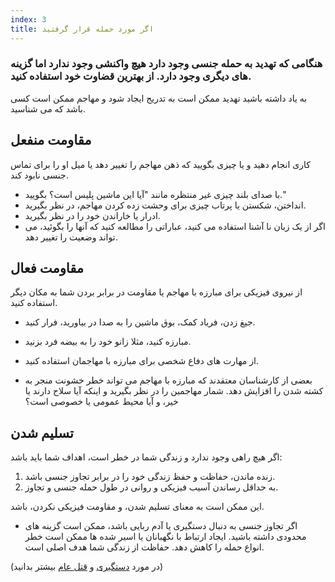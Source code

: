 ```yaml
---
index: 3
title: اگر مورد حمله قرار گرفتید
---
```

### هنگامی که تهدید به حمله جنسی وجود دارد هیچ واکنشی وجود ندارد اما گزینه های دیگری وجود دارد. از بهترین قضاوت خود استفاده کنید.

به یاد داشته باشید تهدید ممکن است به تدریج ایجاد شود و مهاجم ممکن است کسی باشد که می شناسید.

## مقاومت منفعل

کاری انجام دهید و یا چیزی بگویید که ذهن مهاجم را تغییر دهد یا میل او را برای تماس جنسی نابود کند.

* با صدای بلند چیزی غیر منتظره مانند "آیا این ماشین پلیس است؟ بگویید."
* انداختن، شکستن یا پرتاب چیزی برای وحشت زده کردن مهاجم، در نظر بگیرید.
* ادرار یا خاراندن خود را در نظر بگیرید.
* اگر از یک زبان نا آشنا استفاده می کنید، عباراتی را مطالعه کنید که آنها را بگوئید، می تواند وضعیت را تغییر دهد.

## مقاومت فعال

از نیروی فیزیکی برای مبارزه با مهاجم یا مقاومت در برابر بردن شما به مکان دیگر استفاده کنید.

*   جیغ زدن، فریاد کمک، بوق ماشین را به صدا در بیاورید، فرار کنید.
*   مبارزه کنید، مثلا زانو خود را به بیضه فرد بزنید.
*   از مهارت های دفاع شخصی برای مبارزه با مهاجمان استفاده کنید.

* بعضی از کارشناسان معتقدند که مبارزه با مهاجم می تواند خطر خشونت منجر به کشته شدن را افزایش دهد. شمار مهاجمین را در نظر بگیرید و اینکه آیا سلاح دارند یا خیر، و آیا  محیط عمومی یا خصوصی است؟

## تسلیم شدن

اگر هیچ راهی وجود ندارد و زندگی شما در خطر است، اهداف شما باید باشد:

1. زنده ماندن، حفاظت و حفظ زندگی خود را در برابر تجاوز جنسی باشد.
2. به حداقل رساندن آسیب فیزیکی و روانی در طول حمله جنسی و تجاوز.

این ممکن است به معنای تسلیم شدن، و مقاومت فیزیکی نکردن، باشد.

* اگر تجاوز جنسی به دنبال دستگیری یا آدم ربایی باشد، ممکن است گزینه های محدودی داشته باشید. ایجاد ارتباط با نگهبانان یا اسیر شده ها ممکن است خطر انواع حمله را کاهش دهد. حفاظت از زندگی شما هدف اصلی است.

(در مورد [دستگیری](umbrella://incident-response/arrests) و [قتل عام](umbrella://incident-response/kidnapping) بیشتر بدانید)